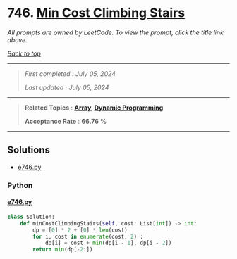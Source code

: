 # 746. [Min Cost Climbing Stairs](<https://leetcode.com/problems/min-cost-climbing-stairs>)

*All prompts are owned by LeetCode. To view the prompt, click the title link above.*

*[Back to top](<../README.md>)*

------

> *First completed : July 05, 2024*
>
> *Last updated : July 05, 2024*

------

> **Related Topics** : **[Array](<by_topic/Array.md>), [Dynamic Programming](<by_topic/Dynamic Programming.md>)**
>
> **Acceptance Rate** : **66.76 %**

------

## Solutions

- [e746.py](<../my-submissions/e746.py>)
### Python
#### [e746.py](<../my-submissions/e746.py>)
```Python
class Solution:
    def minCostClimbingStairs(self, cost: List[int]) -> int:
        dp = [0] * 2 + [0] * len(cost)
        for i, cost in enumerate(cost, 2) :
            dp[i] = cost + min(dp[i - 1], dp[i - 2])
        return min(dp[-2:])
```

